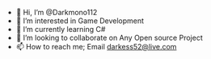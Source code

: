 - 👋 Hi, I’m @Darkmono112
- 👀 I’m interested in Game Development 
- 🌱 I’m currently learning C#
- 💞️ I’m looking to collaborate on Any Open source Project 
- 📫 How to reach me; Email darkess52@live.com

<!---
Darkmono112/Darkmono112 is a ✨ special ✨ repository because its `README.md` (this file) appears on your GitHub profile.
You can click the Preview link to take a look at your changes.
--->
